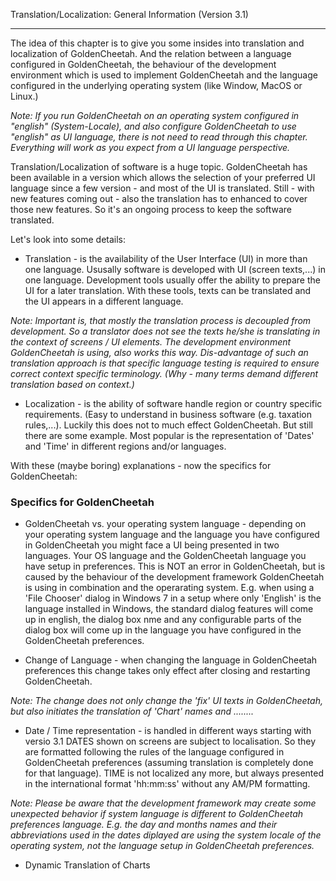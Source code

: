 Translation/Localization: General Information (Version 3.1)
***

The idea of this chapter is to give you some insides into translation and localization of GoldenCheetah. And the relation between a language configured in GoldenCheetah, the behaviour of the development environment which is used to implement GoldenCheetah and the language configured in the underlying operating system (like Window, MacOS or Linux.)

_Note: If you run GoldenCheetah on an operating system configured in "english" (System-Locale), and also configure GoldenCheetah to use "english" as UI language, there is not need to read through this chapter. Everything will work as you expect from a UI language perspective._

Translation/Localization of software is a huge topic. GoldenCheetah has been available in a version which allows the selection of your preferred UI language since a few version - and most of the UI is translated. Still - with new features coming out - also the translation has to enhanced to cover those new features. So it's an ongoing process to keep the software translated.

Let's look into some details:

* Translation - is the availability of the User Interface (UI) in more than one language. Ususally software is developed with UI (screen texts,...) in one language. Development tools usually offer the ability to prepare the UI for a later translation. With these tools, texts can be translated and the UI appears in a different language. 

_Note: Important is, that mostly the translation process is decoupled from development. So a translator does not see the texts he/she is translating in the context of screens / UI elements. The development environment GoldenCheetah is using, also works this way. Dis-advantage of such an translation approach is that specific language testing is required to ensure correct context specific terminology. (Why - many terms demand different translation based on context.)_

* Localization - is the ability of software handle region or country specific requirements. (Easy to understand in business software (e.g. taxation rules,...). Luckily this does not to much effect GoldenCheetah. But still there are some example. Most popular is the representation of 'Dates' and 'Time' in different regions and/or languages. 

With these (maybe boring) explanations - now the specifics for GoldenCheetah:

### Specifics for GoldenCheetah

* GoldenCheetah vs. your operating system language - depending on your operating system language and the language you have configured in GoldenCheetah you might face a UI being presented in two languages. Your OS language and the GoldenCheetah language you have setup in preferences. This is NOT an error in GoldenCheetah, but is caused by the behaviour of the development framework GoldenCheetah is using in combination and the operarating system. E.g. when using a 'File Chooser' dialog in Windows 7 in a setup where only 'English' is the language installed in Windows, the standard dialog features will come up in english, the dialog box nme and any configurable parts of the dialog box will come up in the language you have configured in the GoldenCheetah preferences.

* Change of Language - when changing the language in GoldenCheetah preferences this change takes only effect after closing and restarting GoldenCheetah.

_Note: The change does not only change the 'fix' UI texts in GoldenCheetah, but also initiates the translation of 'Chart' names and ........_

* Date / Time representation - is handled in different ways starting with versio 3.1  DATES shown on screens are subject to localisation. So they are formatted following the rules of the language configured in GoldenCheetah preferences (assuming translation is completely done for that language). TIME is not localized any more, but always presented in the international format 'hh:mm:ss' without any AM/PM formatting.

_Note: Please be aware that the development framework may create some unexpected behavior if system language is different to GoldenCheetah preferences language. E.g. the day and months names and their abbreviations used in the dates diplayed are using the system locale of the operating system, not the language setup in GoldenCheetah preferences._


* Dynamic Translation of Charts


